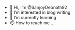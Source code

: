 - 👋 Hi, I’m @SanjoyDebnath92
- 👀 I’m interested in blog writing
- 🌱 I’m currently learning
- 📫 How to reach me ...

<!---
SanjoyDebnath92/SanjoyDebnath92 is a ✨ special ✨ repository because its `README.md` (this file) appears on your GitHub profile.
You can click the Preview link to take a look at your changes.
--->
